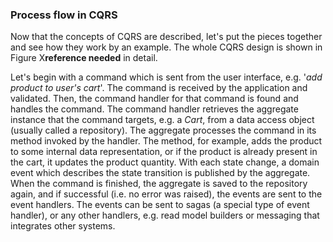 ### Process flow in CQRS

Now that the concepts of CQRS are described, let's put the pieces together and see how they work by an example. The whole CQRS design is shown in Figure X**reference needed** in detail.

Let's begin with a command which is sent from the user interface, e.g. '*add product to user's cart*'. The command is received by the application and validated. Then, the command handler for that command is found and handles the command. The command handler retrieves the aggregate instance that the command targets, e.g. a *Cart*, from a data access object (usually called a repository). The aggregate processes the command in its method invoked by the handler. The method, for example, adds the product to some internal data representation, or if the product is already present in the cart, it updates the product quantity. With each state change, a domain event which describes the state transition is published by the aggregate. When the command is finished, the aggregate is saved to the repository again, and if successful (i.e. no error was raised), the events are sent to the event handlers. The events can be sent to sagas (a special type of event handler), or any other handlers, e.g. read model builders or messaging that integrates other systems.
